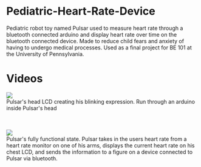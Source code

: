 # Pediatric-Heart-Rate-Device
Pediatric robot toy named Pulsar used to measure heart rate through a bluetooth connected arduino and display heart rate over time on the bluetooth connected device. Made to reduce child fears and anxiety of having to undergo medical processes. Used as a final project for BE 101 at the University of Pennsylvania.

# Videos
![](videos/Pulsar_Blinking.gif)  
Pulsar's head LCD creating his blinking expression. Run through an arduino inside Pulsar's head
<br/>
<br/>
<br/>

![](videos/Pulsar_Complete.gif)  
Pulsar's fully functional state. Pulsar takes in the users heart rate from a heart rate monitor on one of his arms, displays the current heart rate on his chest LCD, and sends the information to a figure on a device connected to Pulsar via bluetooth.

